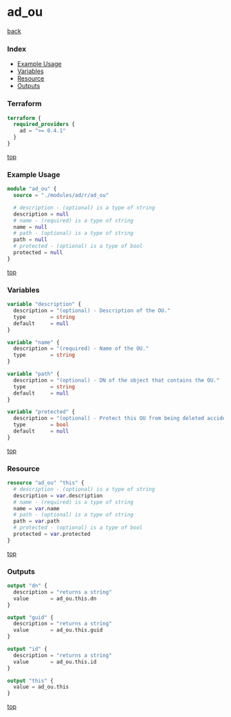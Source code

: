 # ad_ou

[back](../ad.md)

### Index

- [Example Usage](#example-usage)
- [Variables](#variables)
- [Resource](#resource)
- [Outputs](#outputs)

### Terraform

```terraform
terraform {
  required_providers {
    ad = ">= 0.4.1"
  }
}
```

[top](#index)

### Example Usage

```terraform
module "ad_ou" {
  source = "./modules/ad/r/ad_ou"

  # description - (optional) is a type of string
  description = null
  # name - (required) is a type of string
  name = null
  # path - (optional) is a type of string
  path = null
  # protected - (optional) is a type of bool
  protected = null
}
```

[top](#index)

### Variables

```terraform
variable "description" {
  description = "(optional) - Description of the OU."
  type        = string
  default     = null
}

variable "name" {
  description = "(required) - Name of the OU."
  type        = string
}

variable "path" {
  description = "(optional) - DN of the object that contains the OU."
  type        = string
  default     = null
}

variable "protected" {
  description = "(optional) - Protect this OU from being deleted accidentaly."
  type        = bool
  default     = null
}
```

[top](#index)

### Resource

```terraform
resource "ad_ou" "this" {
  # description - (optional) is a type of string
  description = var.description
  # name - (required) is a type of string
  name = var.name
  # path - (optional) is a type of string
  path = var.path
  # protected - (optional) is a type of bool
  protected = var.protected
}
```

[top](#index)

### Outputs

```terraform
output "dn" {
  description = "returns a string"
  value       = ad_ou.this.dn
}

output "guid" {
  description = "returns a string"
  value       = ad_ou.this.guid
}

output "id" {
  description = "returns a string"
  value       = ad_ou.this.id
}

output "this" {
  value = ad_ou.this
}
```

[top](#index)